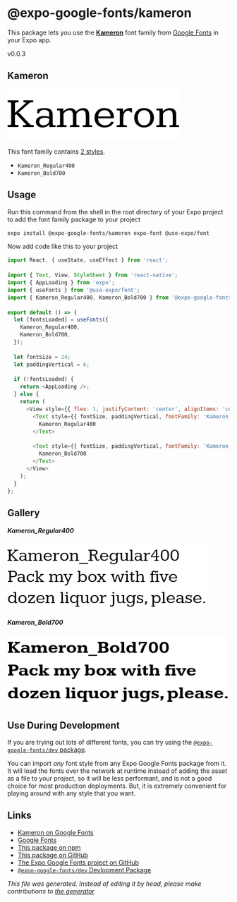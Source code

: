 # @expo-google-fonts/kameron

This package lets you use the [**Kameron**](https://fonts.google.com/specimen/Kameron) font family from [Google Fonts](https://fonts.google.com/) in your Expo app.

v0.0.3

## Kameron

![Kameron](./font-family.png)

This font family contains [2 styles](#gallery).

- `Kameron_Regular400`
- `Kameron_Bold700`

## Usage

Run this command from the shell in the root directory of your Expo project to add the font family package to your project
```sh
expo install @expo-google-fonts/kameron expo-font @use-expo/font
```

Now add code like this to your project
```js
import React, { useState, useEffect } from 'react';

import { Text, View, StyleSheet } from 'react-native';
import { AppLoading } from 'expo';
import { useFonts } from '@use-expo/font';
import { Kameron_Regular400, Kameron_Bold700 } from '@expo-google-fonts/kameron';

export default () => {
  let [fontsLoaded] = useFonts({
    Kameron_Regular400,
    Kameron_Bold700,
  });

  let fontSize = 24;
  let paddingVertical = 6;

  if (!fontsLoaded) {
    return <AppLoading />;
  } else {
    return (
      <View style={{ flex: 1, justifyContent: 'center', alignItems: 'center' }}>
        <Text style={{ fontSize, paddingVertical, fontFamily: 'Kameron_Regular400' }}>
          Kameron_Regular400
        </Text>

        <Text style={{ fontSize, paddingVertical, fontFamily: 'Kameron_Bold700' }}>
          Kameron_Bold700
        </Text>
      </View>
    );
  }
};

```

## Gallery

##### Kameron_Regular400
![Kameron_Regular400](./31d4c66237b8a2353dcb28cc0c0fcf347f10cb20582071c7db1e3d2820bc9d29.ttf.png)

##### Kameron_Bold700
![Kameron_Bold700](./ba1c38d9290bf8209d9ff96941f976a43f44f9bd3eee9b066349fe39d6a0eef6.ttf.png)


## Use During Development

If you are trying out lots of different fonts, you can try using the [`@expo-google-fonts/dev` package](https://www.npmjs.com/package/@expo-google-fonts/dev).

You can import *any* font style from any Expo Google Fonts package from it. It will load the fonts
over the network at runtime instead of adding the asset as a file to your project, so it will be 
less performant, and is not a good choice for most production deployments. But, it is extremely convenient
for playing around with any style that you want.

## Links

- [Kameron on Google Fonts](https://fonts.google.com/specimen/Kameron)
- [Google Fonts](https://fonts.google.com/)
- [This package on npm](https://www.npmjs.com/package/@expo-google-fonts/kameron)
- [This package on GitHub](https://github.com/expo/google-fonts/tree/master/font-packages/kameron)
- [The Expo Google Fonts project on GitHub](https://github.com/expo/google-fonts)
- [`@expo-google-fonts/dev` Devlopment Package](https://github.com/expo/google-fonts/tree/master/font-packages/dev)


*This file was generated. Instead of editing it by head, please make contributions to [the generator](https://github.com/expo/google-fonts/tree/master/packages/generator)*
